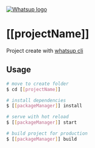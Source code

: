 [![Whatsup logo](https://hsto.org/webt/ap/cu/s9/apcus9m69i3qemivourwekvzfbu.png)](https://github.com/whatsup/whatsup)

# [[projectName]]

Project create with [whatsup cli](https://github.com/whatsup/cli)

## Usage

```sh
# move to create folder
$ cd [[projectName]]

# install dependencies
$ [[packageManager]] install

# serve with hot reload
$ [[packageManager]] start

# build project for production
$ [[packageManager]] build
```

